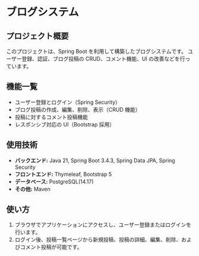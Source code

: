 # ブログシステム

## プロジェクト概要

このプロジェクトは、Spring Boot を利用して構築したブログシステムです。
ユーザー登録、認証、ブログ投稿の CRUD、コメント機能、UI の改善などを行っています。

## 機能一覧

- ユーザー登録とログイン（Spring Security）
- ブログ投稿の作成、編集、削除、表示（CRUD 機能）
- 投稿に対するコメント投稿機能
- レスポンシブ対応の UI（Bootstrap 採用）

## 使用技術

- **バックエンド:** Java 21, Spring Boot 3.4.3, Spring Data JPA, Spring Security
- **フロントエンド:** Thymeleaf, Bootstrap 5
- **データベース:** PostgreSQL(14.17)
- **その他:** Maven

## 使い方

1. ブラウザでアプリケーションにアクセスし、ユーザー登録またはログインを行います。
2. ログイン後、投稿一覧ページから新規投稿、投稿の詳細、編集、削除、およびコメント投稿が可能です。
